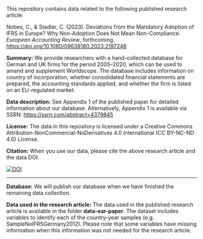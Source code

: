 This repository contains data related to the following published research article: 

Nobes, C., & Stadler, C. (2023). Deviations from the Mandatory Adoption of IFRS in Europe? Why Non-Adoption Does Not Mean Non-Compliance. *European Accounting Review*, forthcoming. https://doi.org/10.1080/09638180.2023.2197248

**Summary:** We provide researchers with a hand-collected database for German and UK firms for the period 2005–2020, which can be used to amend and supplement Worldscope. The database includes information on country of incorporation, whether consolidated financial statements are prepared, the accounting standards applied, and whether the firm is listed on an EU-regulated market.

**Data description:** See Appendix 1 of the published paper for detailed information about our database. Alternatively, Appendix 1 is available via SSRN: https://ssrn.com/abstract=4379845

**License:** The data in this repository is licensed under a Creative Commons Attribution-NonCommercial-NoDerivatives 4.0 International (CC BY-NC-ND 4.0) License. 

**Citation:** When you use our data, please cite the above research article and the data DOI.

[![DOI](https://zenodo.org/badge/626513872.svg)](https://zenodo.org/badge/latestdoi/626513872)

***

**Database:** We will publish our database when we have finished the remaining data collection.

**Data used in the research article:** The data used in the published research article is available in the folder **data-ear-paper**. The dataset includes variables to identify each of the country-year samples (e.g. SampleNoIFRSGermany2012). Please note that some variables have missing information when this information was not needed for the research article.
